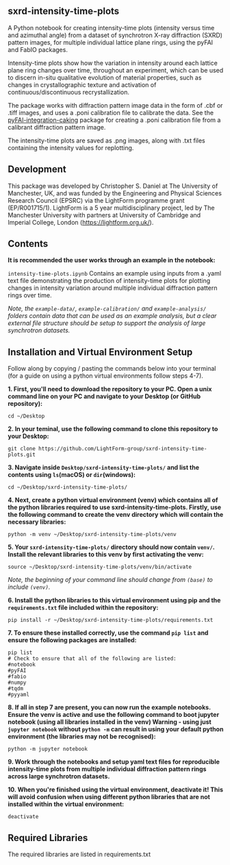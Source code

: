 sxrd-intensity-time-plots
-----------

A Python notebook for creating intensity-time plots (intensity versus time and azimuthal angle) from a dataset of synchrotron X-ray diffraction (SXRD) pattern images, for multiple individual lattice plane rings, using the pyFAI and FabIO packages. 

Intensity-time plots show how the variation in intensity around each lattice plane ring changes over time, throughout an experiment, which can be used to discern in-situ qualitative evolution of material properties, such as changes in crystallographic texture and activation of continuous/discontinuous recrystallization. 

The package works with diffraction pattern image data in the form of .cbf or .tiff images, and uses a .poni calibration file to calibrate the data. See the [pyFAI-integration-caking](https://github.com/LightForm-group/pyFAI-integration-caking) package for creating a .poni calibration file from a calibrant diffraction pattern image.

The intensity-time plots are saved as .png images, along with .txt files containing the intensity values for replotting.

Development
--------------

This package was developed by Christopher S. Daniel at The University of Manchester, UK, and was funded by the Engineering and Physical Sciences Research Council (EPSRC) via the LightForm programme grant (EP/R001715/1). LightForm is a 5 year multidisciplinary project, led by The Manchester University with partners at University of Cambridge and Imperial College, London (https://lightform.org.uk/).

Contents
-----------

**It is recommended the user works through an example in the notebook:**
    
`intensity-time-plots.ipynb` Contains an example using inputs from a .yaml text file demonstrating the production of intensity-time plots for plotting changes in intensity variation around multiple individual diffraction pattern rings over time.

*Note, the `example-data/`, `example-calibration/` and `example-analysis/` folders contain data that can be used as an example analysis, but a clear external file structure should be setup to support the analysis of large synchrotron datasets.*

Installation and Virtual Environment Setup
-----------

Follow along by copying / pasting the commands below into your terminal (for a guide on using a python virtual environments follow steps 4-7).

**1. First, you'll need to download the repository to your PC. Open a unix command line on your PC and navigate to your Desktop (or GitHub repository):**
```unix
cd ~/Desktop
```
**2. In your teminal, use the following command to clone this repository to your Desktop:**
```unix
git clone https://github.com/LightForm-group/sxrd-intensity-time-plots.git
```
**3. Navigate inside `Desktop/sxrd-intensity-time-plots/` and list the contents using `ls`(macOS) or `dir`(windows):**
```unix
cd ~/Desktop/sxrd-intensity-time-plots/
```
**4. Next, create a python virtual environment (venv) which contains all of the python libraries required to use sxrd-intensity-time-plots.
Firstly, use the following command to create the venv directory which will contain the necessary libraries:**
```unix
python -m venv ~/Desktop/sxrd-intensity-time-plots/venv
```
**5. Your `sxrd-intensity-time-plots/` directory should now contain `venv/`. Install the relevant libraries to this venv by first activating the venv:**
```unix
source ~/Desktop/sxrd-intensity-time-plots/venv/bin/activate
```
*Note, the beginning of your command line should change from `(base)` to include `(venv)`.*

**6. Install the python libraries to this virtual environment using pip and the `requirements.txt` file included within the repository:**
```unix
pip install -r ~/Desktop/sxrd-intensity-time-plots/requirements.txt
```
**7. To ensure these installed correctly, use the command `pip list` and ensure the following packages are installed:**
```unix
pip list
# Check to ensure that all of the following are listed:
#notebook
#pyFAI
#fabio
#numpy
#tqdm
#pyyaml
```
**8. If all in step 7 are present, you can now run the example notebooks.
Ensure the venv is active and use the following command to boot jupyter notebook (using all libraries installed in the venv)
Warning - using just `jupyter notebook` without `python -m` can result in using your default python environment (the libraries may not be recognised):**
```unix
python -m jupyter notebook
```
**9. Work through the notebooks and setup yaml text files for reproducible intensity-time plots from multiple individual diffraction pattern rings across large synchrotron datasets.**

**10. When you're finished using the virtual environment, deactivate it!
This will avoid confusion when using different python libraries that are not installed within the virtual environment:**
```unix
deactivate
```

Required Libraries
--------------------

The required libraries are listed in requirements.txt